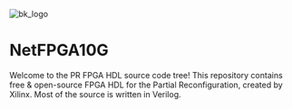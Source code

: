 ![bk_logo](https://cloud.githubusercontent.com/assets/10867852/6072312/d48e3b14-add2-11e4-842c-dd1a592a05c5.png)
# NetFPGA10G
Welcome to the PR FPGA HDL source code tree! This repository contains free & open-source FPGA HDL for the Partial Reconfiguration, created by Xilinx. Most of the source is written in Verilog.

